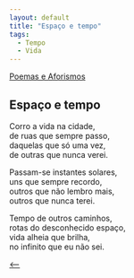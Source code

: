 ```yaml
---
layout: default
title: "Espaço e tempo"
tags:
  - Tempo
  - Vida
--- 
```




[Poemas e Aforismos](./)

## Espaço e tempo

Corro a vida na cidade,  
de ruas que sempre passo,  
daquelas que só uma vez,  
de outras que nunca verei.

Passam-se instantes solares,  
uns que sempre recordo,  
outros que não lembro mais,  
outros que nunca terei.  
  
Tempo de outros caminhos,  
rotas do desconhecido espaço,  
vida alheia que brilha,  
no infinito que eu não sei.

[<--](./)